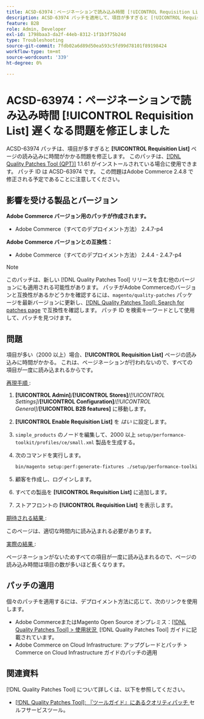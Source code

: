 ```yaml
---
title: ACSD-63974：ページネーションで読み込み時間 [!UICONTROL Requisition List] 遅くなる問題を修正しました
description: ACSD-63974 パッチを適用して、項目が多すぎると [!UICONTROL Requisition List] ページの読み込みに時間がかかる問題を修正してください。
feature: B2B
role: Admin, Developer
exl-id: 1798baa3-da2f-44eb-8312-1f1b3f75b24d
type: Troubleshooting
source-git-commit: 7fdb02a6d89d50ea593c5fd99d78101f89198424
workflow-type: tm+mt
source-wordcount: '339'
ht-degree: 0%

---
```


# ACSD-63974：ページネーションで読み込み時間 [!UICONTROL Requisition List] 遅くなる問題を修正しました

ACSD-63974 パッチは、項目が多すぎると **[!UICONTROL Requisition List]** ページの読み込みに時間がかかる問題を修正します。 このパッチは、[[!DNL Quality Patches Tool (QPT)]](/help/tools/quality-patches-tool/quality-patches-tool-to-self-serve-quality-patches.md) 1.1.61 がインストールされている場合に使用できます。 パッチ ID は ACSD-63974 です。 この問題はAdobe Commerce 2.4.8 で修正される予定であることに注意してください。

## 影響を受ける製品とバージョン

**Adobe Commerce バージョン用のパッチが作成されます。**

* Adobe Commerce（すべてのデプロイメント方法） 2.4.7-p4

**Adobe Commerce バージョンとの互換性：**

* Adobe Commerce（すべてのデプロイメント方法） 2.4.4 - 2.4.7-p4

>[!NOTE]
>
>このパッチは、新しい [!DNL Quality Patches Tool] リリースを含む他のバージョンにも適用される可能性があります。 パッチがAdobe Commerceのバージョンと互換性があるかどうかを確認するには、`magento/quality-patches` パッケージを最新バージョンに更新し、[[!DNL Quality Patches Tool]: Search for patches page](https://experienceleague.adobe.com/tools/commerce-quality-patches/index.html?lang=ja) で互換性を確認します。 パッチ ID を検索キーワードとして使用して、パッチを見つけます。

## 問題

項目が多い（2000 以上）場合、**[!UICONTROL Requisition List]** ページの読み込みに時間がかかる。 これは、ページネーションが行われないので、すべての項目が一度に読み込まれるからです。

<u> 再現手順 </u>:

1. **[!UICONTROL Admin]**/**[!UICONTROL Stores]**/*[!UICONTROL Settings]*/**[!UICONTROL Configuration]**/*[!UICONTROL General]*/**[!UICONTROL B2B features]** に移動します。
1. **[!UICONTROL Enable Requisition List]** を *はい* に設定します。
1. `simple_products` のノードを編集して、2000 以上 `setup/performance-toolkit/profiles/ce/small.xml` 製品を生成する。
1. 次のコマンドを実行します。

   ```bash
   bin/magento setup:perf:generate-fixtures ./setup/performance-toolkit/profiles/ce/small.xml
   ```

1. 顧客を作成し、ログインします。
1. すべての製品を **[!UICONTROL Requisition List]** に追加します。
1. ストアフロントの **[!UICONTROL Requisition List]** を表示します。


<u> 期待される結果 </u>:

このページは、適切な時間内に読み込まれる必要があります。


<u> 実際の結果 </u>:

ページネーションがないためすべての項目が一度に読み込まれるので、ページの読み込み時間は項目の数が多いほど長くなります。

## パッチの適用

個々のパッチを適用するには、デプロイメント方法に応じて、次のリンクを使用します。

* Adobe CommerceまたはMagento Open Source オンプレミス：[[!DNL Quality Patches Tool] > 使用状況 &#x200B;](/help/tools/quality-patches-tool/usage.md) [!DNL Quality Patches Tool] ガイドに記載されています。
* Adobe Commerce on Cloud Infrastructure: アップグレードとパッチ > Commerce on Cloud Infrastructure ガイドのパッチの適用

## 関連資料

[!DNL Quality Patches Tool] について詳しくは、以下を参照してください。

* [[!DNL Quality Patches Tool]: 『ツールガイド』にあるクオリティパッチ &#x200B;](/help/tools/quality-patches-tool/quality-patches-tool-to-self-serve-quality-patches.md) セルフサービスツール。
